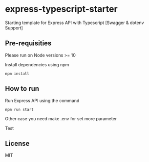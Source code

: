 # express-typescript-starter
Starting template for Express API with Typescript [Swagger & dotenv Support]

## Pre-requisities 
Please run on Node versions >= 10 

Install dependencies using npm
```
npm install
```

## How to run
Run Express API using the command
```
npm run start
```
Other case you need make .env for set more parameter

Test

## License 
MIT